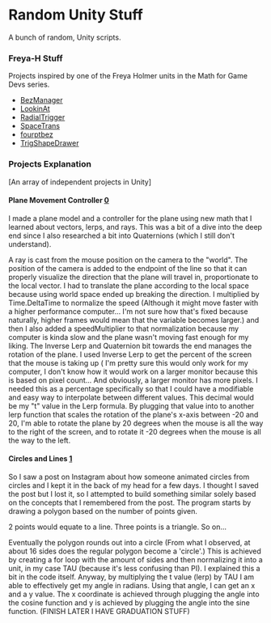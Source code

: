 # Random Unity Stuff

A bunch of random, Unity scripts.

### Freya-H Stuff

Projects inspired by one of the Freya Holmer units in the Math for Game Devs series.

- [BezManager](https://github.com/Lagrossa/Random-Unity-Stuff/blob/main/BezManager.cs)
- [LookinAt](https://github.com/Lagrossa/Random-Unity-Stuff/blob/main/LookinAt.cs)
- [RadialTrigger](https://github.com/Lagrossa/Random-Unity-Stuff/blob/main/RadialTrigger.cs)
- [SpaceTrans](https://github.com/Lagrossa/Random-Unity-Stuff/blob/main/SpaceTrans.cs)
- [fourptbez](https://github.com/Lagrossa/Random-Unity-Stuff/blob/main/fourptbez.cs)
- [TrigShapeDrawer](https://github.com/Lagrossa/Random-Unity-Stuff/blob/main/TriggConfusion.cs)

### Projects Explanation

[An array of independent projects in Unity]

#### Plane Movement Controller [0](https://github.com/Lagrossa/Random-Unity-Stuff/blob/main/MovementController.cs)

I made a plane model and a controller for the plane using new math that I learned about vectors, lerps, and rays. This was a bit of a dive into the deep end since I also researched a bit into Quaternions (which I still don't understand).

A ray is cast from the mouse position on the camera to the "world". The position of the camera is added to the endpoint of the line so that it can properly visualize the direction that the plane will travel in, proportionate to the local vector. I had to translate the plane according to the local space because using world space ended up breaking the direction. I multiplied by Time.DeltaTime to normalize the speed (Although it might move faster with a higher performance computer... I'm not sure how that's fixed because naturally, higher frames would mean that the variable becomes larger.) and then I also added a speedMultiplier to that normalization because my computer is kinda slow and the plane wasn't moving fast enough for my liking. The Inverse Lerp and Quaternion bit towards the end manages the rotation of the plane. I used Inverse Lerp to get the percent of the screen that the mouse is taking up ( I'm pretty sure this would only work for my computer, I don't know how it would work on a larger monitor because this is based on pixel count... And obviously, a larger monitor has more pixels. I needed this as a percentage specifically so that I could have a modifiable and easy way to interpolate between different values. This decimal would be my "t" value in the Lerp formula. By plugging that value into to another lerp function that scales the rotation of the plane's x-axis between -20 and 20, I'm able to rotate the plane by 20 degrees when the mouse is all the way to the right of the screen, and to rotate it -20 degrees when the mouse is all the way to the left.

#### Circles and Lines [1](https://github.com/Lagrossa/Random-Unity-Stuff/blob/main/trigPractice.cs)

So I saw a post on Instagram about how someone animated circles from circles and I kept it in the back of my head for a few days. I thought I saved the post but I lost it, so I attempted to build something similar solely based on the concepts that I remembered from the post. The program starts by drawing a polygon based on the number of points given. 

2 points would equate to a line. 
Three points is a triangle.
So on...

Eventually the polygon rounds out into a circle (From what I observed, at about 16 sides does the regular polygon become a 'circle'.) This is achieved by creating a for loop with the amount of sides and then normalizing it into a unit, in my case TAU (because it's less confusing than PI). I explained this a bit in the code itself. Anyway, by multiplying the t value (lerp) by TAU I am able to effectively get my angle in radians. Using that angle, I can get an x and a y value. The x coordinate is achieved through plugging the angle into the cosine function and y is achieved by plugging the angle into the sine function. (FINISH LATER I HAVE GRADUATION STUFF)
